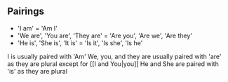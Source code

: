 ## Pairings
- 'I am' = 'Am I'
- 'We are', 'You are', 'They are' = 'Are you', 'Are we', 'Are they'
- 'He is', 'She is', 'It is' = 'Is it', 'Is she', 'Is he'


I is usually paired with 'Am'
We, you, and they are usually paired with 'are' as they are plural except for [[I and You|you]]
He and She are paired with 'is' as they are plural